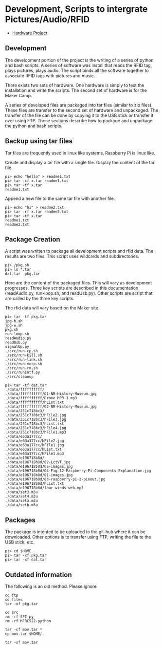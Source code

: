# Development, Scripts to intergrate Pictures/Audio/RFID

* [Hardware Project](hw-project.md)

## Development

The development portion of the project is the writing of a series of python and bash scripts.
A series of software was install that reads the RFID tag, plays pictures, plays audio.
The script binds all the software together to associate RFID tags with pictures and music.

There exists two sets of hardware.
One hardware is simply to test the installation and write the scripts.
The second set of hardware is for the Maker Camp.

A series of developed files are packaged into tar files (similar to zip files).
These files are transfer to the second set of hardware and unpackaged.
The transfer of the file can be done by copying it to the USB stick or transfer it over using FTP.
These sections describe how to package and unpackage the python and bash scripts.

## Backup using tar files

Tar files are frequently used in linux like systems.
Raspberry Pi is linux like.

Create and display a tar file with a single file. Display the content of the tar file.
```
pi> echo "hello" > readme1.txt
pi> tar -cf x.tar readme1.txt
pi> tar -tf x.tar
readme1.txt
```

Append a new file to the same tar file with another file.
```
pi> echo "hi" > readme2.txt
pi> tar -rf x.tar readme2.txt
pi> tar -tf x.tar
readme1.txt
readme2.txt
```

## Package Creation

A script was written to package all development scripts and rfid data.
The results are two files.
This script uses wildcards and subdirectories.
```
pi>./pkg.sh
pi> ls *.tar
dat.tar  pkg.tar
```

Here are the content of the packaged files.
This will vary as development progresses.
Three key scripts are described in this documentation (readAudio.py, run-loop.sh, and readUsb.py).
Other scripts are script that are called by the three key scripts.

The rfid data will vary based on the Maker site.
```
pi> tar -tf pkg.tar
jpg-h.sh
jpg-w.sh
pkg.sh
run-loop.sh
readAudio.py
readUsb.py
signalUp.py
./src/run-cp.sh
./src/run-kill.sh
./src/run-link.sh
./src/run-mocp.sh
./src/run-rm.sh
./src/runIntf.py
./src/cleanup

pi> tar -tf dat.tar
./data/ffffffffff/
./data/ffffffffff/01-NM-History-Museum.jpg
./data/ffffffffff/Drone_MP3-1.mp3
./data/ffffffffff/hList.txt
./data/ffffffffff/02-NM-History-Museum.jpg
./data/251c718bc3/
./data/251c718bc3/hFile2.jpg
./data/251c718bc3/hFile3.jpg
./data/251c718bc3/hList.txt
./data/251c718bc3/hFile4.jpg
./data/251c718bc3/hFile1.mp3
./data/e63a177cc/
./data/e63a177cc/hFile2.jpg
./data/e63a177cc/hFile1.jpg
./data/e63a177cc/hList.txt
./data/e63a177cc/hFile1.mp3
./data/e196718b8d/
./data/e196718b8d/02-LctVT.jpg
./data/e196718b8d/05-images.jpg
./data/e196718b8d/04-Fig-12-Raspberry-Pi-Components-Explanation.jpg
./data/e196718b8d/01-images.jpg
./data/e196718b8d/03-raspberry-pi-2-pinout.jpg
./data/e196718b8d/hList.txt
./data/e196718b8d/four-winds-web.mp3
./data/set3.m3u
./data/set4.m3u
./data/seta.m3u
./data/setb.m3u
```

## Packages

The package is intented to be uploaded to the git-hub where it can be downloaded.
Other options is to transfer using FTP, writing the file to the USB stick, etc.

```
pi> cd $HOME
pi> tar -xf pkg.tar
pi> tar -xf dat.tar
```

## Outdated information

The following is an old method. Please ignore.
```
cd ftp
cd files
tar -xf pkg.tar

cd src
rm -rf SPI-py
rm -rf MFRC522-python

tar -cf mov.tar *
cp mov.tar $HOME/.

tar -xf mov.tar

```